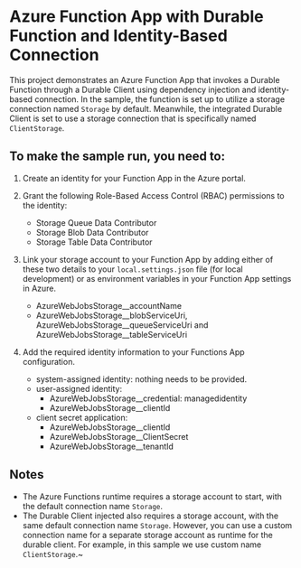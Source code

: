 # Azure Function App with Durable Function and Identity-Based Connection

This project demonstrates an Azure Function App that invokes a Durable Function through a Durable Client using dependency injection and identity-based connection. In the sample, the function is set up to utilize a storage connection named `Storage` by default. Meanwhile, the integrated Durable Client is set to use a storage connection that is specifically named `ClientStorage`.


## To make the sample run, you need to:

1. Create an identity for your Function App in the Azure portal.

2. Grant the following Role-Based Access Control (RBAC) permissions to the identity:
    - Storage Queue Data Contributor
    - Storage Blob Data Contributor
    - Storage Table Data Contributor

3. Link your storage account to your Function App by adding either of these two details to your `local.settings.json` file (for local development) or as environment variables in your Function App settings in Azure.
    - AzureWebJobsStorage__accountName
    - AzureWebJobsStorage__blobServiceUri, AzureWebJobsStorage__queueServiceUri and AzureWebJobsStorage__tableServiceUri

4. Add the required identity information to your Functions App configuration.
    - system-assigned identity: nothing needs to be provided.
    - user-assigned identity: 
      - AzureWebJobsStorage__credential: managedidentity
      - AzureWebJobsStorage__clientId
    - client secret application:
      - AzureWebJobsStorage__clientId
      - AzureWebJobsStorage__ClientSecret
      - AzureWebJobsStorage__tenantId


## Notes

- The Azure Functions runtime requires a storage account to start, with the default connection name `Storage`.
- The Durable Client injected also requires a storage account, with the same default connection name `Storage`. However, you can use a custom connection name for a separate storage account as runtime for the durable client. For example, in this sample we use custom name `ClientStorage`.~ 

